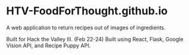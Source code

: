 # HTV-FoodForThought.github.io
A web application to return recipes out of images of ingredients. 

Built for Hack the Valley III. (Feb 22-24) Built using React, Flask, Google Vision API, and Recipe Puppy API.



